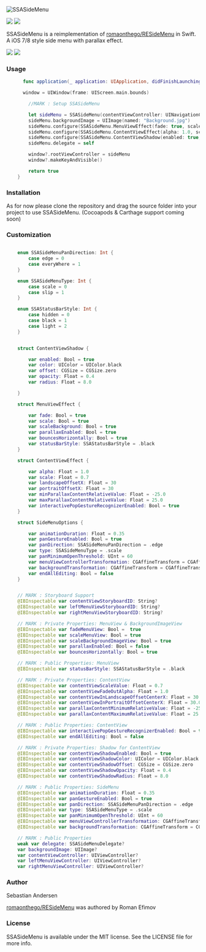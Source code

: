 ![SSASideMenu](https://github.com/SSA111/SSASideMenu/blob/master/SSASideMenuCover.png)

[![](http://img.shields.io/badge/iOS-8.0%2B-blue.svg)]() [![](http://img.shields.io/badge/Swift-3.0-blue.svg)]()

SSASideMenu is a reimplementation of
[romaonthego/RESideMenu](https://github.com/romaonthego/RESideMenu) in
Swift. A iOS 7/8 style side menu with parallax effect.  

![](https://github.com/SSA111/SSASideMenu/blob/master/LeftDemo.gif)
![](https://github.com/SSA111/SSASideMenu/blob/master/RightDemo.gif)


### Usage

```swift
      func application(_ application: UIApplication, didFinishLaunchingWithOptions launchOptions: [UIApplicationLaunchOptionsKey: Any]?) -> Bool {

      window = UIWindow(frame: UIScreen.main.bounds)

        //MARK : Setup SSASideMenu

        let sideMenu = SSASideMenu(contentViewController: UINavigationController(rootViewController: FirstViewController()), leftMenuViewController: LeftMenuViewController(), rightMenuViewController: RightMenuViewController())
        sideMenu.backgroundImage = UIImage(named: "Background.jpg")
        sideMenu.configure(SSASideMenu.MenuViewEffect(fade: true, scale: true, scaleBackground: false))
        sideMenu.configure(SSASideMenu.ContentViewEffect(alpha: 1.0, scale: 0.7))
        sideMenu.configure(SSASideMenu.ContentViewShadow(enabled: true, color: UIColor.black, opacity: 0.6, radius: 6.0))
        sideMenu.delegate = self

        window?.rootViewController = sideMenu
        window?.makeKeyAndVisible()

        return true
    }
```
### Installation
As for now please clone the repository and drag the source folder into your project to use SSASideMenu. (Cocoapods & Carthage
support coming soon)
### Customization
```swift

    enum SSASideMenuPanDirection: Int {
        case edge = 0
        case everyWhere = 1
    }

    enum SSASideMenuType: Int {
        case scale = 0
        case slip = 1
    }

    enum SSAStatusBarStyle: Int {
        case hidden = 0
        case black = 1
        case light = 2
    }


    struct ContentViewShadow {

        var enabled: Bool = true
        var color: UIColor = UIColor.black
        var offset: CGSize = CGSize.zero
        var opacity: Float = 0.4
        var radius: Float = 8.0

    }

    struct MenuViewEffect {

        var fade: Bool = true
        var scale: Bool = true
        var scaleBackground: Bool = true
        var parallaxEnabled: Bool = true
        var bouncesHorizontally: Bool = true
        var statusBarStyle: SSAStatusBarStyle = .black
    }

    struct ContentViewEffect {

        var alpha: Float = 1.0
        var scale: Float = 0.7
        var landscapeOffsetX: Float = 30
        var portraitOffsetX: Float = 30
        var minParallaxContentRelativeValue: Float = -25.0
        var maxParallaxContentRelativeValue: Float = 25.0
        var interactivePopGestureRecognizerEnabled: Bool = true
    }

    struct SideMenuOptions {

        var animationDuration: Float = 0.35
        var panGestureEnabled: Bool = true
        var panDirection: SSASideMenuPanDirection = .edge
        var type: SSASideMenuType = .scale
        var panMinimumOpenThreshold: UInt = 60
        var menuViewControllerTransformation: CGAffineTransform = CGAffineTransform.init(scaleX: 1.5, y: 1.5)
        var backgroundTransformation: CGAffineTransform = CGAffineTransform.init(scaleX: 1.7, y: 1.7)
        var endAllEditing: Bool = false
    }


    // MARK : Storyboard Support
    @IBInspectable var contentViewStoryboardID: String?
    @IBInspectable var leftMenuViewStoryboardID: String?
    @IBInspectable var rightMenuViewStoryboardID: String?

    // MARK : Private Properties: MenuView & BackgroundImageView
    @IBInspectable var fadeMenuView: Bool =  true
    @IBInspectable var scaleMenuView: Bool = true
    @IBInspectable var scaleBackgroundImageView: Bool = true
    @IBInspectable var parallaxEnabled: Bool = false
    @IBInspectable var bouncesHorizontally: Bool = true

    // MARK : Public Properties: MenuView
    @IBInspectable var statusBarStyle: SSAStatusBarStyle = .black

    // MARK : Private Properties: ContentView
    @IBInspectable var contentViewScaleValue: Float = 0.7
    @IBInspectable var contentViewFadeOutAlpha: Float = 1.0
    @IBInspectable var contentViewInLandscapeOffsetCenterX: Float = 30.0
    @IBInspectable var contentViewInPortraitOffsetCenterX: Float = 30.0
    @IBInspectable var parallaxContentMinimumRelativeValue: Float = -25.0
    @IBInspectable var parallaxContentMaximumRelativeValue: Float = 25.0

    // MARK : Public Properties: ContentView
    @IBInspectable var interactivePopGestureRecognizerEnabled: Bool = true
    @IBInspectable var endAllEditing: Bool = false

    // MARK : Private Properties: Shadow for ContentView
    @IBInspectable var contentViewShadowEnabled: Bool = true
    @IBInspectable var contentViewShadowColor: UIColor = UIColor.black
    @IBInspectable var contentViewShadowOffset: CGSize = CGSize.zero
    @IBInspectable var contentViewShadowOpacity: Float = 0.4
    @IBInspectable var contentViewShadowRadius: Float = 8.0

    // MARK : Public Properties: SideMenu
    @IBInspectable var animationDuration: Float = 0.35
    @IBInspectable var panGestureEnabled: Bool = true
    @IBInspectable var panDirection: SSASideMenuPanDirection = .edge
    @IBInspectable var type: SSASideMenuType = .scale
    @IBInspectable var panMinimumOpenThreshold: UInt = 60
    @IBInspectable var menuViewControllerTransformation: CGAffineTransform = CGAffineTransform(scaleX: 1.5, y:1.5)
    @IBInspectable var backgroundTransformation: CGAffineTransform = CGAffineTransform(scaleX: 1.7, y:1.7)

    // MARK : Public Properties
    weak var delegate: SSASideMenuDelegate?
    var backgroundImage: UIImage?
    var contentViewController: UIViewController?
    var leftMenuViewController: UIViewController?
    var rightMenuViewController: UIViewController?
```

### Author

Sebastian Andersen

[romaonthego/RESideMenu](https://github.com/romaonthego/RESideMenu) was
authored by Roman Efimov

### License

SSASideMenu is available under the MIT license. See the LICENSE file for more info.
